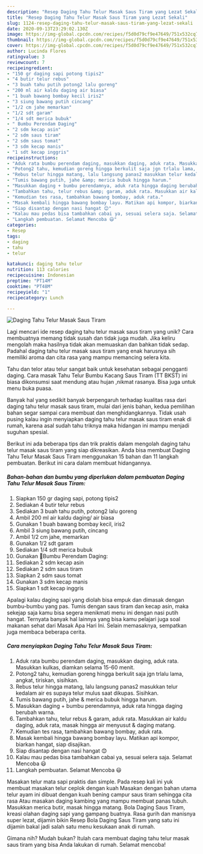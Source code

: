 ```yaml
---
description: "Resep Daging Tahu Telur Masak Saus Tiram yang Lezat Sekali"
title: "Resep Daging Tahu Telur Masak Saus Tiram yang Lezat Sekali"
slug: 1124-resep-daging-tahu-telur-masak-saus-tiram-yang-lezat-sekali
date: 2020-09-13T23:29:02.130Z
image: https://img-global.cpcdn.com/recipes/f5d0d79cf9e47649/751x532cq70/daging-tahu-telur-masak-saus-tiram-foto-resep-utama.jpg
thumbnail: https://img-global.cpcdn.com/recipes/f5d0d79cf9e47649/751x532cq70/daging-tahu-telur-masak-saus-tiram-foto-resep-utama.jpg
cover: https://img-global.cpcdn.com/recipes/f5d0d79cf9e47649/751x532cq70/daging-tahu-telur-masak-saus-tiram-foto-resep-utama.jpg
author: Lucinda Flores
ratingvalue: 3
reviewcount: 7
recipeingredient:
- "150 gr daging sapi potong tipis2"
- "4 butir telur rebus"
- "3 buah tahu putih potong2 lalu goreng"
- "200 ml air kaldu daging air biasa"
- "1 buah bawang bombay kecil iris2"
- "3 siung bawang putih cincang"
- "1/2 cm jahe memarkan"
- "1/2 sdt garam"
- "1/4 sdt merica bubuk"
- " Bumbu Perendam Daging"
- "2 sdm kecap asin"
- "2 sdm saus tiram"
- "2 sdm saus tomat"
- "3 sdm kecap manis"
- "1 sdt kecap inggris"
recipeinstructions:
- "Aduk rata bumbu perendam daging, masukkan daging, aduk rata. Masukkan kulkas, diamkan selama 15-60 menit."
- "Potong2 tahu, kemudian goreng hingga berkulit saja jgn trlalu lama, angkat, tiriskan, sisihkan."
- "Rebus telur hingga matang, lalu langsung panas2 masukkan telur kedalam air es supaya telur mulus saat dikupas. Sisihkan."
- "Tumis bawang putih, jahe &amp; merica bubuk hingga harum."
- "Masukkan daging + bumbu perendamnya, aduk rata hingga daging berubah warna."
- "Tambahkan tahu, telur rebus &amp; garam, aduk rata. Masukkan air kaldu daging, aduk rata, masak hingga air menyusut &amp; daging matang."
- "Kemudian tes rasa, tambahkan bawang bombay, aduk rata."
- "Masak kembali hingga bawang bombay layu. Matikan api kompor, biarkan hangat, siap disajikan."
- "Siap disantap dengan nasi hangat 😊"
- "Kalau mau pedas bisa tambahkan cabai ya, sesuai selera saja. Selamat Mencoba 😃"
- "Langkah pembuatan. Selamat Mencoba 😃"
categories:
- Resep
tags:
- daging
- tahu
- telur

katakunci: daging tahu telur 
nutrition: 113 calories
recipecuisine: Indonesian
preptime: "PT14M"
cooktime: "PT48M"
recipeyield: "1"
recipecategory: Lunch

---
```



![Daging Tahu Telur Masak Saus Tiram](https://img-global.cpcdn.com/recipes/f5d0d79cf9e47649/751x532cq70/daging-tahu-telur-masak-saus-tiram-foto-resep-utama.jpg)

Lagi mencari ide resep daging tahu telur masak saus tiram yang unik? Cara membuatnya memang tidak susah dan tidak juga mudah. Jika keliru mengolah maka hasilnya tidak akan memuaskan dan bahkan tidak sedap. Padahal daging tahu telur masak saus tiram yang enak harusnya sih memiliki aroma dan cita rasa yang mampu memancing selera kita.

Tahu dan telor atau telur sangat baik untuk kesehatan sebagai pengganti daging. Cara masak Tahu Telur Bumbu Kacang Saus Tiram (TT BKST) ini biasa dikonsumsi saat mendung atau hujan ,nikmat rasanya. Bisa juga untuk menu buka puasa.

Banyak hal yang sedikit banyak berpengaruh terhadap kualitas rasa dari daging tahu telur masak saus tiram, mulai dari jenis bahan, kedua pemilihan bahan segar sampai cara membuat dan menghidangkannya. Tidak usah pusing kalau ingin menyiapkan daging tahu telur masak saus tiram enak di rumah, karena asal sudah tahu triknya maka hidangan ini mampu menjadi suguhan spesial.


Berikut ini ada beberapa tips dan trik praktis dalam mengolah daging tahu telur masak saus tiram yang siap dikreasikan. Anda bisa membuat Daging Tahu Telur Masak Saus Tiram menggunakan 15 bahan dan 11 langkah pembuatan. Berikut ini cara dalam membuat hidangannya.

<!--inarticleads1-->

##### Bahan-bahan dan bumbu yang diperlukan dalam pembuatan Daging Tahu Telur Masak Saus Tiram:

1. Siapkan 150 gr daging sapi, potong tipis2
1. Sediakan 4 butir telur rebus
1. Sediakan 3 buah tahu putih, potong2 lalu goreng
1. Ambil 200 ml air kaldu daging/ air biasa
1. Gunakan 1 buah bawang bombay kecil, iris2
1. Ambil 3 siung bawang putih, cincang
1. Ambil 1/2 cm jahe, memarkan
1. Gunakan 1/2 sdt garam
1. Sediakan 1/4 sdt merica bubuk
1. Gunakan  🍥Bumbu Perendam Daging:
1. Sediakan 2 sdm kecap asin
1. Sediakan 2 sdm saus tiram
1. Siapkan 2 sdm saus tomat
1. Gunakan 3 sdm kecap manis
1. Siapkan 1 sdt kecap inggris


Apalagi kalau daging sapi yang diolah bisa empuk dan dimasak dengan bumbu-bumbu yang pas. Tumis dengan saus tiram dan kecap asin, maka sekejap saja kamu bisa segera menikmati menu ini dengan nasi putih hangat. Ternyata banyak hal lainnya yang bisa kamu pelajari juga soal makanan sehat dari Masak Apa Hari Ini. Selain memasaknya, sempatkan juga membaca beberapa cerita. 

<!--inarticleads2-->

##### Cara menyiapkan Daging Tahu Telur Masak Saus Tiram:

1. Aduk rata bumbu perendam daging, masukkan daging, aduk rata. Masukkan kulkas, diamkan selama 15-60 menit.
1. Potong2 tahu, kemudian goreng hingga berkulit saja jgn trlalu lama, angkat, tiriskan, sisihkan.
1. Rebus telur hingga matang, lalu langsung panas2 masukkan telur kedalam air es supaya telur mulus saat dikupas. Sisihkan.
1. Tumis bawang putih, jahe &amp; merica bubuk hingga harum.
1. Masukkan daging + bumbu perendamnya, aduk rata hingga daging berubah warna.
1. Tambahkan tahu, telur rebus &amp; garam, aduk rata. Masukkan air kaldu daging, aduk rata, masak hingga air menyusut &amp; daging matang.
1. Kemudian tes rasa, tambahkan bawang bombay, aduk rata.
1. Masak kembali hingga bawang bombay layu. Matikan api kompor, biarkan hangat, siap disajikan.
1. Siap disantap dengan nasi hangat 😊
1. Kalau mau pedas bisa tambahkan cabai ya, sesuai selera saja. Selamat Mencoba 😃
1. Langkah pembuatan. Selamat Mencoba 😃


Masakan telur mata sapi praktis dan simple. Pada resep kali ini yuk membuat masakan telur ceplok dengan kuah Masakan dengan bahan utama telur ayam ini dibuat dengan kuah bening campur saus tiram sehingga cita rasa Atau masakan daging kambing yang mampu membuat panas tubuh. Masukkan merica butir, masak hingga matang. Bola Daging Saus Tiram, kreasi olahan daging sapi yang gampang buatnya. Rasa gurih dan manisnya super lezat, dijamin bikin Resep Bola Daging Saus Tiram yang satu ini dijamin bakal jadi salah satu menu kesukaan anak di rumah. 

Gimana nih? Mudah bukan? Itulah cara membuat daging tahu telur masak saus tiram yang bisa Anda lakukan di rumah. Selamat mencoba!
